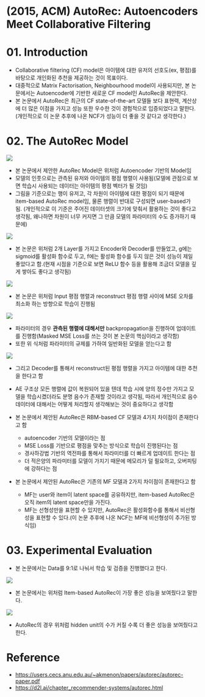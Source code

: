 # (2015, ACM) AutoRec: Autoencoders Meet Collaborative Filtering
# 01. Introduction
- Collaborative filtering (CF) model은 아이템에 대한 유저의 선호도(ex, 평점)를 바탕으로 개인화된 추천을 제공하는 것이 목표이다.
- 대중적으로 Matrix Factorisation, Neighbourhood model이 사용되지만, 본 논문에서는 Autoencoder에 기반한 새로운 CF model인 AutoRec을 제안한다.
- 본 논문에서 AutoRec은 최근의 CF state-of-the-art 모델들 보다 표현력, 계산상에 더 많은 이점을 가지고 성능 또한 우수한 것이 경험적으로 입증되었다고 말한다. (개인적으로 이 논문 추후에 나온 NCF가 성능이 더 좋을 것 같다고 생각한다.)

# 02. The AutoRec Model

![](https://images.velog.io/images/2712qwer/post/c33bed7b-6063-459a-932d-99b2b03b3dbf/image.png)

- 본 논문에서 제안한 AutoRec Model은 위처럼 Autoencoder 기반의 Model임
- 모델의 인풋으로는 관측된 유저와 아이템의 평점 행렬이 사용됨(모델에 관점으로 보면 학습시 사용되는 데이터는 아이템의 평점 벡터가 될 것임)
- 그림을 기준으로는 행이 유저고, 각 차원이 아이템에 대한 평점이 되기 때문에 item-based AutoRec model임, 물론 행렬이 반대로 구성되면 user-based가 됨. (개인적으로 이 기준은 주어진 데이터셋의 크기에 맞춰서 활용하는 것이 좋다고 생각됨, 왜나하면 차원이 너무 커지면 그 만큼 모델의 파라미터의 수도 증가하기 때문에)

![](https://images.velog.io/images/2712qwer/post/2ec0d7d4-9473-4294-9adf-2f88bfa45abd/image.png)

- 본 논문은 위처럼 2개 Layer를 가지고 Encoder와 Decoder를 만들었고, g에는 sigmoid를 활성화 함수로 두고, f에는 활성화 함수를 두지 않은 것이 성능이 제일 좋았다고 함.(현재 시점을 기준으로 보면 ReLU 함수 등을 활용해 조금더 모델을 깊게 쌓아도 좋다고 생각됨)

![](https://images.velog.io/images/2712qwer/post/ee0b8a93-dd59-4d92-9285-ef3bb9c5ffa9/image.png)

- 본 논문은 위처럼 Input 평점 행렬과 reconstruct 평점 행렬 사이에 MSE 오차를 최소화 하는 방향으로 학습이 진행됨

![](https://images.velog.io/images/2712qwer/post/f2d82f1e-9c6a-4e78-82da-9585e591d79f/image.png)

- 파라미터의 경우 **관측된 행렬에 대해서만** backpropagation을 진행하여 업데이트를 진행함(Masked MSE Loss를 쓰는 것이 본 논문의 핵심이라고 생각함)
- 또한 위 식처럼 파라미터의 규제를 가하여 일반화된 모델을 얻는다고 함

![](https://images.velog.io/images/2712qwer/post/16a7eebf-5a7c-4785-b88b-50023173149e/image.png)

- 그리고 Decoder를 통해서 reconstruct된 평점 행렬을 가지고 아이템에 대한 추천을 한다고 함
- AE 구조상 모든 행렬에 값이 복원되어 있을 텐데 학습 시에 양의 정수만 가지고 모델을 학습시켰더라도 분명 음수가 존재할 것이라고 생각됨, 따라서 개인적으로 음수 데이터에 대해서는 어떻게 처리할지 생각해보는 것이 중요하다고 생각함


- 본 논문에서 제안된 AutoRec은 RBM-based CF 모델과 4가지 차이점이 존재한다고 함
  - autoencoder 기반의 모델이라는 점
  - MSE Loss를 기반으로 평점을 맞추는 방식으로 학습이 진행된다는 점
  - 경사하강법 기반의 역전파를 통해서 파라미터를 더 빠르게 업데이트 한다는 점
  - 더 적은양의 파라미터를 모델이 가지기 때문에 메모리가 덜 필요하고, 오버피팅에 강하다는 점


- 본 논문에서 제안된 AutoRec은 기존의 MF 모델과 2가지 차이점이 존재한다고 함
  - MF는 user와 item이 latent space를 공유하지만, item-based AutoRec은 오직 item의 latent space만을 가진다.
  - MF는 선형성만을 표현할 수 있지만, AutoRec은 활성화함수를 통해서 비선형성을 표현할 수 있다.(이 논문 추후에 나온 NCF는 MF에 비선형성이 추가된 방식임)

# 03. Experimental Evaluation
- 본 논문에서는 Data를 9:1로 나눠서 학습 및 검증을 진행했다고 한다.

![](https://images.velog.io/images/2712qwer/post/8e1bdea1-300a-4c76-a6c0-a074a0331053/image.png)

- 본 논문에서는 위처럼 Item-based AutoRec이 가장 좋은 성능을 보여줬다고 말한다.

![](https://images.velog.io/images/2712qwer/post/31240ae8-c7ee-4d5c-a665-05a9bfa5010a/image.png)

- AutoRec의 경우 위처럼 hidden unit의 수가 커질 수록 더 좋은 성능을 보여줬다고 한다.

# Reference
- https://users.cecs.anu.edu.au/~akmenon/papers/autorec/autorec-paper.pdf
- https://d2l.ai/chapter_recommender-systems/autorec.html
